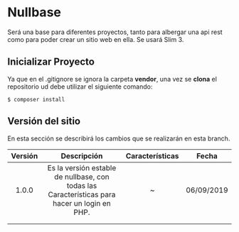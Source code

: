 # Nullbase
Será una base para diferentes proyectos, tanto para albergar una api rest como para poder crear un sitio web en ella. Se usará Slim 3.

## Inicializar Proyecto
Ya que en el .gitignore se ignora la carpeta  **vendor**, una vez se **clona** el repositorio ud debe utilizar el siguiente comando:

~~~
$ composer install
~~~

## Versión del sitio

En esta sección se describirá los cambios que se realizarán en esta branch.

|Versión | Descripción   | Características  |    Fecha   |
|:------:|:-------------:|:----------------:|:----------:|
|  1.0.0 | Es la versión estable de nullbase, con todas las Características para hacer un login en PHP.| ~ | 06/09/2019 |
|        |               |                  |            |
|        |               |                  |            |
